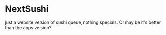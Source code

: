 # NextSushi

just a website version of sushi queue, nothing specials.
Or may be it's better than the apps version?